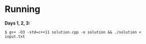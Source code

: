 # Running

**Days 1, 2, 3:**
```
$ g++ -O3 -std=c++11 solution.cpp -o solution && ./solution < input.txt
```

